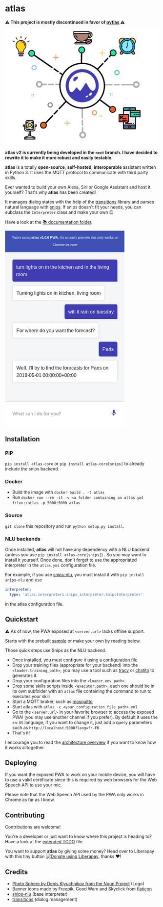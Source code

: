 atlas
===

**⚠️ This project is mostly discontinued in favor of [pytlas](https://github.com/atlassistant/pytlas) ⚠️**

![banner](documentation/banner.png)

**atlas v2 is currently being developed in the `next` branch. I have decided to rewrite it to make it more robust and easily testable.**

**atlas** is a totally **open-source**, **self-hosted**, **interoperable** assistant written in Python 3. It uses the MQTT protocol to communicate with third party skills.

Ever wanted to build your own Alexa, Siri or Google Assistant and host it yourself? That's why **atlas** has been created!

It manages dialog states with the help of the [transitions](https://github.com/pytransitions) library and parses natural language with [snips](https://github.com/snipsco/snips-nlu). If snips doesn't fit your needs, you can subclass the `Interpreter` class and make your own 😉

Have a look at the [📚 documentation folder](documentation).

![PWA Screenshot](pwa_screenshot.png)

## Installation

### PIP

`pip install atlas-core` or `pip install atlas-core[snips]` to already include the snips backend.

### Docker

- Build the image with `docker build . -t atlas`
- Run `docker run --rm -it -v <a folder containing an atlas.yml file>:/atlas -p 5000:5000 atlas`

### Source

`git clone` this repository and run `python setup.py install`.

### NLU backends

Once installed, **atlas** will not have any dependency with a NLU backend (unless you use `pip install atlas-core[snips]`) . So you may want to install it yourself. Once done, don't forget to use the appropriated interpreter in the `atlas.yml` configuration file.

For example, if you use [snips-nlu](https://github.com/snipsco/snips-nlu), you must install it with `pip install snips-nlu` and use

```yml
interpreter: 
  type: 'atlas.interpreters.snips_interpreter.SnipsInterpreter'
```

in the atlas configuration file.

## Quickstart

⚠️ As of now, the PWA exposed at `<server.url>` lacks offline support.

Starts with the prebuilt [sample](example) or make your own by reading below.

Those quick steps use Snips as the NLU backend.

- Once installed, you must configure it using a [configuration file](documentation/CONFIGURATION.md).
- Drop your training files (appropriate for your backend) into the `<loader.training_path>`, you may use a tool such as [tracy](https://github.com/YuukanOO/tracy) or [chatito](https://github.com/rodrigopivi/Chatito) to generates it.
- Drop your configuration files into the `<loader.env_path>`.
- Drop some skills scripts inside `<executor.path>`, each one should be in its own subfolder with an `atlas` file containing the command to run to executes your skill
- Start a MQTT broker, such as [mosquitto](https://mosquitto.org/)
- Start atlas with `atlas -c <your_configuration_file_path>.yml`
- Go to the `<server.url>` in your favorite browser to access the exposed PWA! (you may use another channel if you prefer). By default it uses the `en-US` language, if you want to change it, just add a query parameters such as `http://localhost:5000?lang=fr-FR`
- That's it!

I encourage you to read the [architecture overview](documentation/OVERVIEW.md) if you want to know how it works alltogether.

## Deploying

If you want the exposed PWA to work on your mobile device, you will have to use a valid certificate since this is required by web browsers for the Web Speech API to use your mic.

Please note that the Web Speech API used by the PWA only works in Chrome as far as I know.

## Contributing

Contributions are welcome! 

You're a developer or just want to know where this project is heading to? Have a look at the [extended TODO](TODO.md) file.

You want to support **atlas** by giving some money? Head over to Liberapay with this tiny button [![Donate using Liberapay](https://liberapay.com/assets/widgets/donate.svg)](https://liberapay.com/YuukanOO/donate), thanks ❤️!

## Credits

- [Photo Sphere by Denis Klyuchnikov from the Noun Project](https://thenounproject.com/denis.klyuchnikov.1/uploads/?i=569622) (Logo)
- Banner icons made by Freepik, Good Ware and Skyclick from [flaticon](https://www.flaticon.com)
- [snips-nlu](https://github.com/snipsco/snips-nlu) (base interpreter)
- [transitions](https://github.com/pytransitions/transitions) (dialog management)
